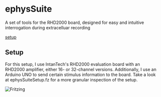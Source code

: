 # ephysSuite
A set of tools for the RHD2000 board, designed for easy and intuitive interrogation during extracelluar recording 

<a href="#setup">setup</a>

<a name="setup">
<h2>Setup</h2> 
For this setup, I use IntanTech's RHD2000 evaluation board with an RHD2000 amplifier, either 16- or 32-channel versions. Additionally, I use an Arduino UNO to send certain stimulus information to the board. Take a look at ephysSuiteSetup.fz for a more granular inspection of the setup.
 
 
 ![Fritzing](https://github.com/zeebie15/ephysSuite/blob/master/imgs/ephysSuiteSetup_bb.jpg?raw=true)
 
 
</a>
